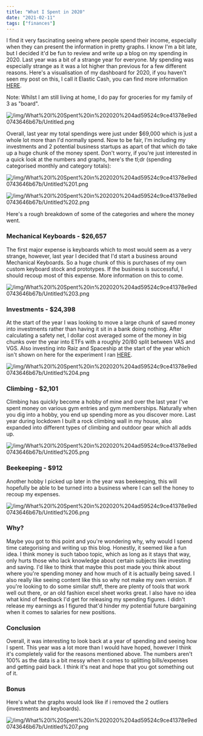 ```yaml
---
title: "What I Spent in 2020"
date: "2021-02-11"
tags: ["finances"]
---
```


I find it very fascinating seeing where people spend their income, especially when they can present the information in pretty graphs. I know I'm a bit late, but I decided it'd be fun to review and write up a blog on my spending in 2020. Last year was a bit of a strange year for everyone. My spending was especially strange as it was a lot higher than previous for a few different reasons. Here's a visualisation of my dashboard for 2020, if you haven't seen my post on this, I call it Elastic Cash, you can find more information [HERE](../elastic-cash-tracking-finances-in-the-elastic-st-963d8f2810554c15a7f88b1121ab27f4).

Note: Whilst I am still living at home, I do pay for groceries for my family of 3 as "board".

![/img/What%20I%20Spent%20in%202020%204ad59524c9ce41378e9ed0743646b67b/Untitled.png](/img/What%20I%20Spent%20in%202020%204ad59524c9ce41378e9ed0743646b67b/Untitled.png)

Overall, last year my total spendings were just under $69,000 which is just a whole lot more than I'd normally spend. Now to be fair, I'm including my investments and 2 potential business startups as apart of that which do take up a huge chunk of the money spent. Don't worry, if you're just interested in a quick look at the numbers and graphs, here's the tl;dr (spending categorised monthly and category totals):

![/img/What%20I%20Spent%20in%202020%204ad59524c9ce41378e9ed0743646b67b/Untitled%201.png](/img/What%20I%20Spent%20in%202020%204ad59524c9ce41378e9ed0743646b67b/Untitled%201.png)

![/img/What%20I%20Spent%20in%202020%204ad59524c9ce41378e9ed0743646b67b/Untitled%202.png](/img/What%20I%20Spent%20in%202020%204ad59524c9ce41378e9ed0743646b67b/Untitled%202.png)

Here's a rough breakdown of some of the categories and where the money went.

### Mechanical Keyboards - $26,657

The first major expense is keyboards which to most would seem as a very strange, however, last year I decided that I'd start a business around Mechanical Keyboards. So a huge chunk of this is purchases of my own custom keyboard stock and prototypes. If the business is successful, I should recoup most of this expense. More information on this to come.

![/img/What%20I%20Spent%20in%202020%204ad59524c9ce41378e9ed0743646b67b/Untitled%203.png](/img/What%20I%20Spent%20in%202020%204ad59524c9ce41378e9ed0743646b67b/Untitled%203.png)

### Investments - $24,398

At the start of the year I was looking to move a large chunk of saved money into investments rather than having it sit in a bank doing nothing. After calculating a safety net, I dollar cost averaged some of the money in big chunks over the year into ETFs with a roughly 20/80 split between VAS and VGS. Also investing into Raiz and Spaceship at the start of the year which isn't shown on here for the experiment I ran [HERE](../raiz-vs-spaceship-361fd8ccaa65478fbc0390681c0d5fd2).

![/img/What%20I%20Spent%20in%202020%204ad59524c9ce41378e9ed0743646b67b/Untitled%204.png](/img/What%20I%20Spent%20in%202020%204ad59524c9ce41378e9ed0743646b67b/Untitled%204.png)

### Climbing - $2,101

Climbing has quickly become a hobby of mine and over the last year I've spent money on various gym entries and gym memberships. Naturally when you dig into a hobby, you end up spending more as you discover more. Last year during lockdown I built a rock climbing wall in my house, also expanded into different types of climbing and outdoor gear which all adds up.

![/img/What%20I%20Spent%20in%202020%204ad59524c9ce41378e9ed0743646b67b/Untitled%205.png](/img/What%20I%20Spent%20in%202020%204ad59524c9ce41378e9ed0743646b67b/Untitled%205.png)

### Beekeeping - $912

Another hobby I picked up later in the year was beekeeping, this will hopefully be able to be turned into a business where I can sell the honey to recoup my expenses. 

![/img/What%20I%20Spent%20in%202020%204ad59524c9ce41378e9ed0743646b67b/Untitled%206.png](/img/What%20I%20Spent%20in%202020%204ad59524c9ce41378e9ed0743646b67b/Untitled%206.png)

### Why?

Maybe you got to this point and you're wondering why, why would I spend time categorising and writing up this blog. Honestly, it seemed like a fun idea. I think money is such taboo topic, which as long as it stays that way, only hurts those who lack knowledge about certain subjects like investing and saving. I'd like to think that maybe this post made you think about where you're spending money and how much of it is actually being saved. I also really like seeing content like this so why not make my own version. If you're looking to do some similar stuff, there are plenty of tools that work well out there, or an old fashion excel sheet works great. I also have no idea what kind of feedback I'd get for releasing my spending figures. I didn't release my earnings as I figured that'd hinder my potential future bargaining when it comes to salaries for new positions.

### Conclusion

Overall, it was interesting to look back at a year of spending and seeing how I spent. This year was a lot more than I would have hoped, however I think it's completely valid for the reasons mentioned above. The numbers aren't 100% as the data is a bit messy when it comes to splitting bills/expenses and getting paid back. I think it's neat and hope that you got something out of it.

### Bonus

Here's what the graphs would look like if i removed the 2 outliers (investments and keyboards).

![/img/What%20I%20Spent%20in%202020%204ad59524c9ce41378e9ed0743646b67b/Untitled%207.png](/img/What%20I%20Spent%20in%202020%204ad59524c9ce41378e9ed0743646b67b/Untitled%207.png)

